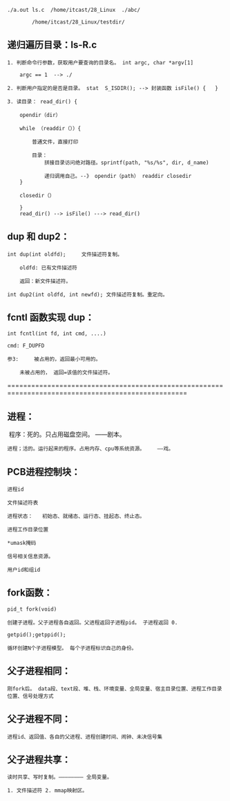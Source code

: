 
	./a.out ls.c  /home/itcast/28_Linux  ./abc/
	
			/home/itcast/28_Linux/testdir/

## 递归遍历目录：ls-R.c

	1. 判断命令行参数，获取用户要查询的目录名。	int argc, char *argv[1]
	
		argc == 1  --> ./
	
	2. 判断用户指定的是否是目录。 stat  S_ISDIR(); --> 封装函数 isFile() {   }
	
	3. 读目录： read_dir() { 
	
		opendir（dir）
	
		while （readdir（））{
	
			普通文件，直接打印
	
			目录：
				拼接目录访问绝对路径。sprintf(path, "%s/%s", dir, d_name) 
	
				递归调用自己。--》 opendir（path） readdir closedir
		}
	
		closedir（）
	
		}
		read_dir() --> isFile() ---> read_dir()

## dup 和 dup2：

	int dup(int oldfd);		文件描述符复制。
	
		oldfd: 已有文件描述符
	
		返回：新文件描述符。
	
	int dup2(int oldfd, int newfd); 文件描述符复制。重定向。



## fcntl 函数实现 dup：

	int fcntl(int fd, int cmd, ....)
	
	cmd: F_DUPFD
	
	参3:  	被占用的，返回最小可用的。
	
		未被占用的， 返回=该值的文件描述符。

===================================================================================================

## 进程：
​	程序：死的。只占用磁盘空间。		——剧本。

	进程；活的。运行起来的程序。占用内存、cpu等系统资源。	——戏。

## PCB进程控制块：

	进程id
	
	文件描述符表
	
	进程状态：	初始态、就绪态、运行态、挂起态、终止态。
	
	进程工作目录位置
	
	*umask掩码 
	
	信号相关信息资源。
	
	用户id和组id

## fork函数：

	pid_t fork(void)
	
	创建子进程。父子进程各自返回。父进程返回子进程pid。 子进程返回 0.
	
	getpid();getppid();
	
	循环创建N个子进程模型。 每个子进程标识自己的身份。

## 父子进程相同：

	刚fork后。 data段、text段、堆、栈、环境变量、全局变量、宿主目录位置、进程工作目录位置、信号处理方式

## 父子进程不同：

	进程id、返回值、各自的父进程、进程创建时间、闹钟、未决信号集

## 父子进程共享：

	读时共享、写时复制。———————— 全局变量。
	
	1. 文件描述符 2. mmap映射区。


​	
​	










​	